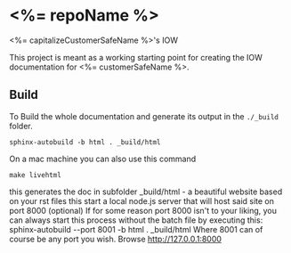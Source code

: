 # <%= repoName %>
<%= capitalizeCustomerSafeName %>'s IOW 

This project is meant as a working starting point for creating the IOW documentation for <%= customerSafeName %>.

## Build
To Build the whole documentation and generate its output in the `./_build` folder.

    sphinx-autobuild -b html . _build/html

On a mac machine you can also use this command 

    make livehtml

this generates the doc in subfolder _build/html - a beautiful website based on your rst files
this start a local node.js server that will host said site on port 8000
(optional) If for some reason port 8000 isn't to your liking, you can always start this process without the batch file by executing this:
sphinx-autobuild --port 8001 -b html . _build/html
Where 8001 can of course be any port you wish. 
Browse http://127.0.0.1:8000